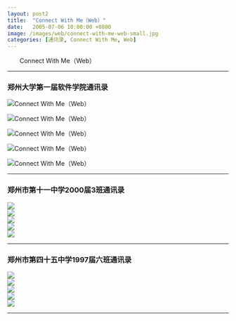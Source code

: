 ```yaml
---
layout: post2
title:  "Connect With Me（Web）"
date:   2005-07-06 10:00:00 +0800
image: /images/web/connect-with-me-web-small.jpg
categories: [通讯录, Connect With Me, Web]
---
```


　　Connect With Me（Web）

------

<h3>郑州大学第一届软件学院通讯录</h3>

![Connect With Me（Web）]({{site.baseurl}}/images/web/ConnectWithMe-Web-zzusc-1.png)

![Connect With Me（Web）]({{site.baseurl}}/images/web/ConnectWithMe-Web-zzusc-2.png)

![Connect With Me（Web）]({{site.baseurl}}/images/web/ConnectWithMe-Web-zzusc-3.png)

![Connect With Me（Web）]({{site.baseurl}}/images/web/ConnectWithMe-Web-zzusc-4.png)

![Connect With Me（Web）]({{site.baseurl}}/images/web/ConnectWithMe-Web-zzusc-5.png)

------

<h3>郑州市第十一中学2000届3班通讯录</h3>

<div class="row">
    <div class="col-md-4">
        <img src="{{site.baseurl}}/images/web/ConnectWithMe-Web-11003-1_s.jpg">
    </div>
    <div class="col-md-4">
        <img src="{{site.baseurl}}/images/web/ConnectWithMe-Web-11003-2_s.jpg">
    </div>
    <div class="col-md-4">
        <img src="{{site.baseurl}}/images/web/ConnectWithMe-Web-11003-3_s.jpg">
    </div>
</div>
<div class="row">
    <div class="col-md-4">
        <img src="{{site.baseurl}}/images/web/ConnectWithMe-Web-11003-4_s.jpg">
    </div>
    <div class="col-md-4">
        <img src="{{site.baseurl}}/images/web/ConnectWithMe-Web-11003-5_s.jpg">
    </div>
    <div class="col-md-4">
    </div>
</div>

------

<h3>郑州市第四十五中学1997届六班通讯录</h3>

<div class="row">
    <div class="col-md-4">
        <a class="thumbnail" href="{{site.baseurl}}/images/web/ConnectWithMe-Web-45976-1.png" target="_blank">
            <img src="{{site.baseurl}}/images/web/ConnectWithMe-Web-45976-1_s.jpg">
        </a>
    </div>
    <div class="col-md-4">
        <a class="thumbnail" href="{{site.baseurl}}/images/web/ConnectWithMe-Web-45976-2.png" target="_blank">
            <img src="{{site.baseurl}}/images/web/ConnectWithMe-Web-45976-2_s.jpg">
        </a>
    </div>
    <div class="col-md-4">
        <a class="thumbnail" href="{{site.baseurl}}/images/web/ConnectWithMe-Web-45976-3.png" target="_blank">
            <img src="{{site.baseurl}}/images/web/ConnectWithMe-Web-45976-3_s.jpg">
        </a>
    </div>
</div>
<div class="row">
    <div class="col-md-4">
        <a class="thumbnail" href="{{site.baseurl}}/images/web/ConnectWithMe-Web-45976-4.png" target="_blank">
            <img src="{{site.baseurl}}/images/web/ConnectWithMe-Web-45976-4_s.jpg">
        </a>
    </div>
    <div class="col-md-4">
        <a class="thumbnail" href="{{site.baseurl}}/images/web/ConnectWithMe-Web-45976-5.png" target="_blank">
            <img src="{{site.baseurl}}/images/web/ConnectWithMe-Web-45976-5_s.jpg">
        </a>
    </div>
    <div class="col-md-4">
    </div>
</div>

------